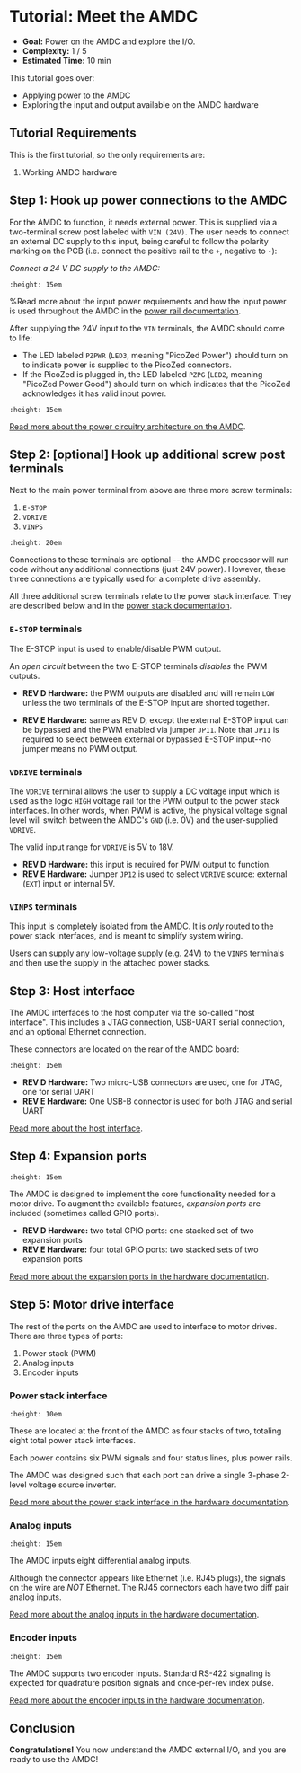 # Tutorial: Meet the AMDC

- **Goal:** Power on the AMDC and explore the I/O.
- **Complexity:** 1 / 5
- **Estimated Time:** 10 min

This tutorial goes over:

- Applying power to the AMDC
- Exploring the input and output available on the AMDC hardware

## Tutorial Requirements

This is the first tutorial, so the only requirements are:

1. Working AMDC hardware

## Step 1: Hook up power connections to the AMDC

For the AMDC to function, it needs external power.
This is supplied via a two-terminal screw post labeled with `VIN (24V)`.
The user needs to connect an external DC supply to this input, being careful to follow the polarity marking on the PCB (i.e. connect the positive rail to the `+`, negative to `-`):

_Connect a 24 V DC supply to the AMDC:_

```{image} images/01-vin-power.jpg
:height: 15em
```

%Read more about the input power requirements and how the input power is used throughout the AMDC in the [power rail documentation](/hardware/subsystems/power-distribution.md).

After supplying the 24V input to the `VIN` terminals, the AMDC should come to life:

- The LED labeled `PZPWR` (`LED3`, meaning "PicoZed Power") should turn on to indicate power is supplied to the PicoZed connectors.
- If the PicoZed is plugged in, the LED labeled `PZPG` (`LED2`, meaning "PicoZed Power Good") should turn on which indicates that the PicoZed acknowledges it has valid input power.

```{image} images/02-power-leds.jpg
:height: 15em
```

[Read more about the power circuitry architecture on the AMDC](/hardware/subsystems/power-distribution).

## Step 2: [optional] Hook up additional screw post terminals

Next to the main power terminal from above are three more screw terminals:

1. `E-STOP`
2. `VDRIVE`
3. `VINPS`

```{image} images/03-screw-terminals.jpg
:height: 20em
```

Connections to these terminals are optional -- the AMDC processor will run code without any additional connections (just 24V power).
However, these three connections are typically used for a complete drive assembly.

All three additional screw terminals relate to the power stack interface.
They are described below and in the [power stack documentation](/hardware/subsystems/power-stack.md).

### `E-STOP` terminals

The E-STOP input is used to enable/disable PWM output.

An *open circuit* between the two E-STOP terminals *disables* the PWM outputs.

- **REV D Hardware:** the PWM outputs are disabled and will remain `LOW` unless the two terminals of the E-STOP input are shorted together.

- **REV E Hardware:** same as REV D, except the external E-STOP input can be bypassed and the PWM enabled via jumper `JP11`. Note that `JP11` is required to select between external or bypassed E-STOP input--no jumper means no PWM output.

### `VDRIVE` terminals

The `VDRIVE` terminal allows the user to supply a DC voltage input which is used as the logic `HIGH` voltage rail for the PWM output to the power stack interfaces.
In other words, when PWM is active, the physical voltage signal level will switch between the AMDC's `GND` (i.e. 0V) and the user-supplied `VDRIVE`.

The valid input range for `VDRIVE` is 5V to 18V.

- **REV D Hardware:** this input is required for PWM output to function.
- **REV E Hardware:** Jumper `JP12` is used to select `VDRIVE` source: external (`EXT`) input or internal 5V.

### `VINPS` terminals

This input is completely isolated from the AMDC.
It is *only* routed to the power stack interfaces, and is meant to simplify system wiring.

Users can supply any low-voltage supply (e.g. 24V) to the `VINPS` terminals and then use the supply in the attached power stacks.

## Step 3: Host interface

The AMDC interfaces to the host computer via the so-called "host interface".
This includes a JTAG connection, USB-UART serial connection, and an optional Ethernet connection.

These connectors are located on the rear of the AMDC board:

```{image} images/04-host-interface.jpg
:height: 15em
```

- **REV D Hardware:** Two micro-USB connectors are used, one for JTAG, one for serial UART
- **REV E Hardware:** One USB-B connector is used for both JTAG and serial UART

[Read more about the host interface](/getting-started/user-guide/host-interface/index).

## Step 4: Expansion ports

```{image} images/05-gpio.jpg
:height: 15em
```

The AMDC is designed to implement the core functionality needed for a motor drive.
To augment the available features, *expansion ports* are included (sometimes called GPIO ports).

- **REV D Hardware:** two total GPIO ports: one stacked set of two expansion ports
- **REV E Hardware:** four total GPIO ports: two stacked sets of two expansion ports

[Read more about the expansion ports in the hardware documentation](/hardware/subsystems/expansion-port).

## Step 5: Motor drive interface

The rest of the ports on the AMDC are used to interface to motor drives.
There are three types of ports:

1. Power stack (PWM)
2. Analog inputs
3. Encoder inputs

### Power stack interface

```{image} images/06-power-stack.jpg
:height: 10em
```

These are located at the front of the AMDC as four stacks of two, totaling eight total power stack interfaces.

Each power contains six PWM signals and four status lines, plus power rails.

The AMDC was designed such that each port can drive a single 3-phase 2-level voltage source inverter.

[Read more about the power stack interface in the hardware documentation](/hardware/subsystems/power-stack).

### Analog inputs

```{image} images/07-analog.jpg
:height: 15em
```

The AMDC inputs eight differential analog inputs.

Although the connector appears like Ethernet (i.e. RJ45 plugs), the signals on the wire are *NOT* Ethernet.
The RJ45 connectors each have two diff pair analog inputs.

[Read more about the analog inputs in the hardware documentation](/hardware/subsystems/analog).

### Encoder inputs

```{image} images/08-encoder.jpg
:height: 15em
```

The AMDC supports two encoder inputs. Standard RS-422 signaling is expected for quadrature position signals and once-per-rev index pulse.

[Read more about the encoder inputs in the hardware documentation](/hardware/subsystems/encoder).

## Conclusion

**Congratulations!** You now understand the AMDC external I/O, and you are ready to use the AMDC!